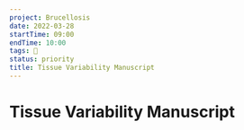 ```yaml
---
project: Brucellosis
date: 2022-03-28
startTime: 09:00
endTime: 10:00
tags: 📰 
status: priority
title: Tissue Variability Manuscript
---
```


# Tissue Variability Manuscript